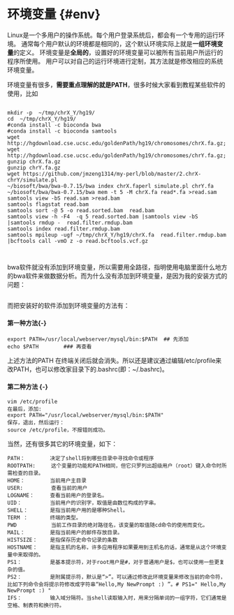 # 环境变量 {#env}

Linux是一个多用户的操作系统。每个用户登录系统后，都会有一个专用的运行环境。
通常每个用户默认的环境都是相同的，这个默认环境实际上就是**一组环境变量**的定义。
环境变量是**全局的**，设置好的环境变量可以被所有当前用户所运行的程序所使用。
用户可以对自己的运行环境进行定制，其方法就是修改相应的系统环境变量。

环境变量有很多，**需要重点理解的就是PATH**，很多时候大家看到教程某些软件的使用，比如 
```

mkdir -p  ~/tmp/chrX_Y/hg19/
cd  ~/tmp/chrX_Y/hg19/
#conda install -c bioconda bwa
#conda install -c bioconda samtools
wget  http://hgdownload.cse.ucsc.edu/goldenPath/hg19/chromosomes/chrX.fa.gz; 
wget  http://hgdownload.cse.ucsc.edu/goldenPath/hg19/chromosomes/chrY.fa.gz; 
gunzip chrX.fa.gz
gunzip chrY.fa.gz
wget https://github.com/jmzeng1314/my-perl/blob/master/2.chrX-chrY/simulate.pl
~/biosoft/bwa/bwa-0.7.15/bwa index chrX.faperl simulate.pl chrY.fa
~/biosoft/bwa/bwa-0.7.15/bwa mem -t 5 -M chrX.fa read*.fa >read.sam
samtools view -bS read.sam >read.bam
samtools flagstat read.bam
samtools sort -@ 5 -o read.sorted.bam  read.bam
samtools view -h -F4  -q 5 read.sorted.bam |samtools view -bS |samtools rmdup -  read.filter.rmdup.bam
samtools index read.filter.rmdup.bam
samtools mpileup -ugf ~/tmp/chrX_Y/hg19/chrX.fa  read.filter.rmdup.bam  |bcftools call -vmO z -o read.bcftools.vcf.gz

 
```
bwa软件就没有添加到环境变量，所以需要用全路径，指明使用电脑里面什么地方的bwa软件来做数据分析。而为什么没有添加到环境变量，是因为我的安装方式的问题：
```

```

而把安装好的软件添加到环境变量的方法有：
   
#### 第一种方法{-}

```
export PATH=/usr/local/webserver/mysql/bin:$PATH  ## 先添加
echo $PATH        ### 再查看
```
上述方法的PATH 在终端关闭后就会消失。所以还是建议通过编辑/etc/profile来改PATH，也可以修改家目录下的.bashrc(即：~/.bashrc)。

#### 第二种方法 {-} 

```
vim /etc/profile
在最后，添加:
export PATH="/usr/local/webserver/mysql/bin:$PATH"
保存，退出，然后运行：           
source /etc/profile，不报错则成功。
```

当然，还有很多其它的环境变量，如下：
```
PATH：        决定了shell将到哪些目录中寻找命令或程序
ROOTPATH:     这个变量的功能和PATH相同，但它只罗列出超级用户（root）键入命令时所需检查的目录。
HOME：        当前用户主目录
USER:         查看当前的用户
LOGNAME：     查看当前用户的登录名。
UID：         当前用户的识别字，取值是由数位构成的字串。
SHELL：       是指当前用户用的是哪种Shell。
TERM ：       终端的类型。
PWD           当前工作目录的绝对路径名，该变量的取值随cd命令的使用而变化。
MAIL：        是指当前用户的邮件存放目录。
HISTSIZE：    是指保存历史命令记录的条数
HOSTNAME：    是指主机的名称，许多应用程序如果要用到主机名的话，通常是从这个环境变量中来取得的。
PS1：         是基本提示符，对于root用户是#，对于普通用户是$，也可以使用一些更复杂的值。
PS2：         是附属提示符，默认是“>”。可以通过修改此环境变量来修改当前的命令符，比如下列命令会将提示符修改成字符串“Hello,My NewPrompt :) ”。# PS1=" Hello,My NewPrompt :) "
IFS：         输入域分隔符。当shell读取输入时，用来分隔单词的一组字符，它们通常是空格、制表符和换行符。
```